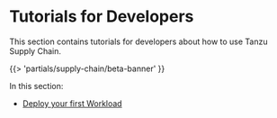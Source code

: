 # Tutorials for Developers

This section contains tutorials for developers about how to use Tanzu Supply Chain.

{{> 'partials/supply-chain/beta-banner' }}

In this section:

- [Deploy your first Workload](./deploy-your-first-workload.hbs.md)
